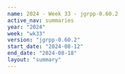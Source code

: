 ```yaml
---
name: 2024 - Week 33 - jgrpp-0.60.2
active_nav: summaries
year: "2024"
week: "wk33"
version: "jgrpp-0.60.2"
start_date: "2024-08-12"
end_date: "2024-08-18"
layout: "summary"
---
```

